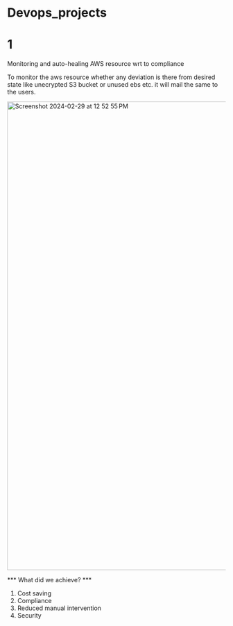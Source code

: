 # Devops_projects

# 1
Monitoring and auto-healing AWS resource wrt to compliance

To monitor the aws resource whether any deviation is there from desired state like unecrypted S3 bucket or unused ebs etc. it will mail the same to the users.

<img width="1080" alt="Screenshot 2024-02-29 at 12 52 55 PM" src="https://github.com/vikassachchan/Devops_projects/assets/39210004/1a3f7d61-3bbd-48c9-8730-f5261af16992">

*** What did we achieve? ***
1. Cost saving
2. Compliance
3. Reduced manual intervention
4. Security
   

